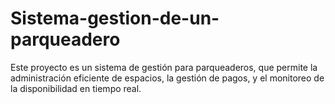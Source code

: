 # Sistema-gestion-de-un-parqueadero

Este proyecto es un sistema de gestión para parqueaderos, que permite la administración eficiente de espacios, la gestión de pagos, y el monitoreo de la disponibilidad en tiempo real.
